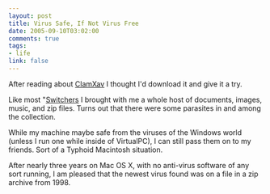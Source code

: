 ```yaml
--- 
layout: post
title: Virus Safe, If Not Virus Free
date: 2005-09-10T03:02:00
comments: true
tags:
- life
link: false
---
```

After reading about <a href="http://www.markallan.co.uk/clamXav/index.php?page=dl" title="ClamXav">ClamXav</a> I thought I'd download it and give it a try.

Like most "<a href="http://www.apple.com/switch/" title="Switchers">Switchers</a> I brought with me a whole host of documents, images, music, and zip files. Turns out that there were some parasites in and among the collection.

While my machine maybe safe from the viruses of the Windows world (unless I run one while inside of VirtualPC), I can still pass them on to my friends. Sort of a Typhoid Macintosh situation.

After nearly three years on Mac OS X, with no anti-virus software of any sort running, I am pleased that the newest virus found was on a file in a zip archive from 1998.
